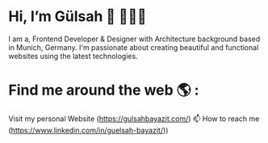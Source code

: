 # Hi, I’m Gülsah 👋 👩🏾‍💻
I am a, Frontend Developer & Designer
with Architecture background based in Munich, Germany.
I'm passionate about creating beautiful and functional websites using the latest technologies.
# Find me around the web 🌎 :
Visit my personal Website (https://gulsahbayazit.com/)
📫 How to reach me (https://www.linkedin.com/in/guelsah-bayazit/))

<!---
gulsahbayazit/gulsahbayazit is a ✨ special ✨ repository because its `README.md` (this file) appears on your GitHub profile.
You can click the Preview link to take a look at your changes.
--->
